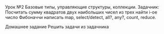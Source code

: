 Урок №2
Базовые типы, управляющие структуры, коллекции.
Задачник:
Посчитать сумму квадратов двух наибольших чисел из трех
найти i-ое число Фибоначчи
написать map, select/detect, all?, any?, count, reduce.
 

Домашнее задание
 Решить задачи из задачника
